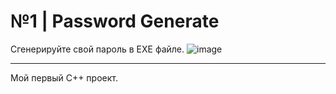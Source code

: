 # №1 | Password Generate
Сгенерируйте свой пароль в EXE файле.
![image](https://user-images.githubusercontent.com/73654421/213765915-a6cd6b2c-5b60-4ad6-a944-09318dddde20.png)

----
Мой первый C++ проект.
